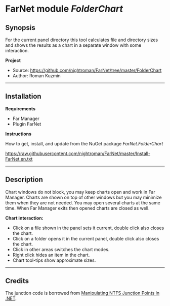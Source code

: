 # FarNet module *FolderChart*

## Synopsis

For the current panel directory this tool calculates file and directory sizes
and shows the results as a chart in a separate window with some interaction.

**Project**

 * Source: <https://github.com/nightroman/FarNet/tree/master/FolderChart>
 * Author: Roman Kuzmin

***
## Installation

**Requirements**

 * Far Manager
 * Plugin FarNet

**Instructions**

How to get, install, and update from the NuGet package *FarNet.FolderChart*

<https://raw.githubusercontent.com/nightroman/FarNet/master/Install-FarNet.en.txt>

***
## Description

Chart windows do not block, you may keep charts open and work in Far Manager.
Charts are shown on top of other windows but you may minimize them when they
are not needed. You may open several charts at the same time. When Far Manager
exits then opened charts are closed as well.

**Chart interaction:**

* Click on a file shown in the panel sets it current, double click also closes the chart.
* Click on a folder opens it in the current panel, double click also closes the chart.
* Click in other areas switches the chart modes.
* Right click hides an item in the chart.
* Chart tool-tips show approximate sizes.

***
## Credits

The junction code is borrowed from [Manipulating NTFS Junction Points in .NET](https://www.codeproject.com/Articles/15633/Manipulating-NTFS-Junction-Points-in-NET).
